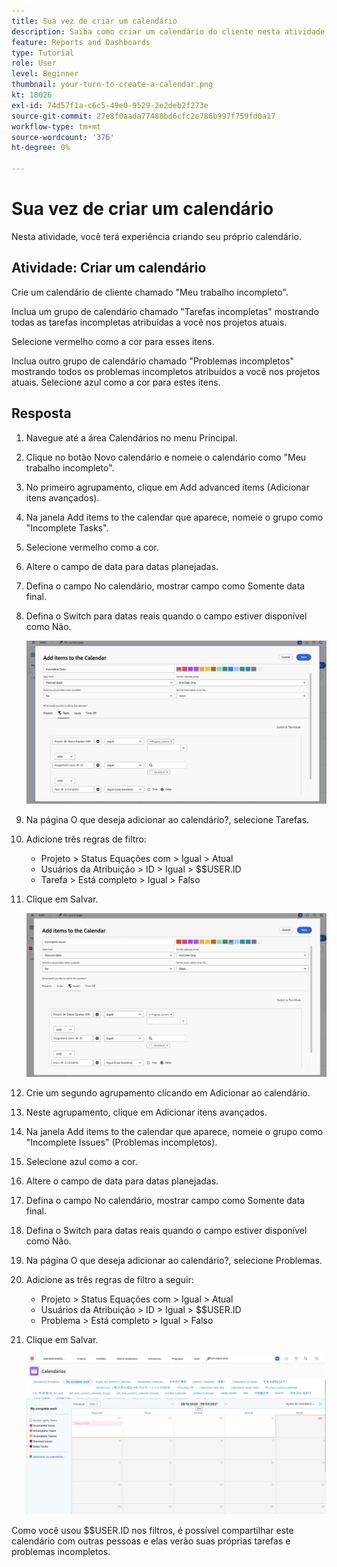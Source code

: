 ```yaml
---
title: Sua vez de criar um calendário
description: Saiba como criar um calendário do cliente nesta atividade prática.
feature: Reports and Dashboards
type: Tutorial
role: User
level: Beginner
thumbnail: your-turn-to-create-a-calendar.png
kt: 10026
exl-id: 74d57f1a-c6c5-49e0-9529-2e2deb2f273e
source-git-commit: 27e8f0aada77488bd6cfc2e786b997f759fd0a17
workflow-type: tm+mt
source-wordcount: '376'
ht-degree: 0%

---
```


# Sua vez de criar um calendário

Nesta atividade, você terá experiência criando seu próprio calendário.

## Atividade: Criar um calendário

Crie um calendário de cliente chamado &quot;Meu trabalho incompleto&quot;.

Inclua um grupo de calendário chamado &quot;Tarefas incompletas&quot; mostrando todas as tarefas incompletas atribuídas a você nos projetos atuais.

Selecione vermelho como a cor para esses itens.

Inclua outro grupo de calendário chamado &quot;Problemas incompletos&quot; mostrando todos os problemas incompletos atribuídos a você nos projetos atuais. Selecione azul como a cor para estes itens.

## Resposta

1. Navegue até a área Calendários no menu Principal.
1. Clique no botão Novo calendário e nomeie o calendário como &quot;Meu trabalho incompleto&quot;.
1. No primeiro agrupamento, clique em Add advanced items (Adicionar itens avançados).
1. Na janela Add items to the calendar que aparece, nomeie o grupo como &quot;Incomplete Tasks&quot;.
1. Selecione vermelho como a cor.
1. Altere o campo de data para datas planejadas.
1. Defina o campo No calendário, mostrar campo como Somente data final.
1. Defina o Switch para datas reais quando o campo estiver disponível como Não.

   ![Uma imagem da tela para adicionar itens a um calendário](assets/calendar-activity-1.png)

1. Na página O que deseja adicionar ao calendário?, selecione Tarefas.
1. Adicione três regras de filtro:

   * Projeto > Status Equações com > Igual > Atual
   * Usuários da Atribuição > ID > Igual > $$USER.ID
   * Tarefa > Está completo > Igual > Falso

1. Clique em Salvar.

   ![Uma imagem da tela para adicionar itens a um calendário](assets/calendar-activity-2.png)

1. Crie um segundo agrupamento clicando em Adicionar ao calendário.
1. Neste agrupamento, clique em Adicionar itens avançados.
1. Na janela Add items to the calendar que aparece, nomeie o grupo como &quot;Incomplete Issues&quot; (Problemas incompletos).
1. Selecione azul como a cor.
1. Altere o campo de data para datas planejadas.
1. Defina o campo No calendário, mostrar campo como Somente data final.
1. Defina o Switch para datas reais quando o campo estiver disponível como Não.
1. Na página O que deseja adicionar ao calendário?, selecione Problemas.
1. Adicione as três regras de filtro a seguir:

   * Projeto > Status Equações com > Igual > Atual
   * Usuários da Atribuição > ID > Igual > $$USER.ID
   * Problema > Está completo > Igual > Falso

1. Clique em Salvar.

   ![Uma imagem da tela para adicionar itens a um calendário](assets/calendar-activity-3.png)

Como você usou $$USER.ID nos filtros, é possível compartilhar este calendário com outras pessoas e elas verão suas próprias tarefas e problemas incompletos.
